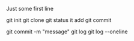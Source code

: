 Just some first line

git init
git clone
git status
it add <FILE>
git commit


git commit -m "message" 
git log
git log --oneline
